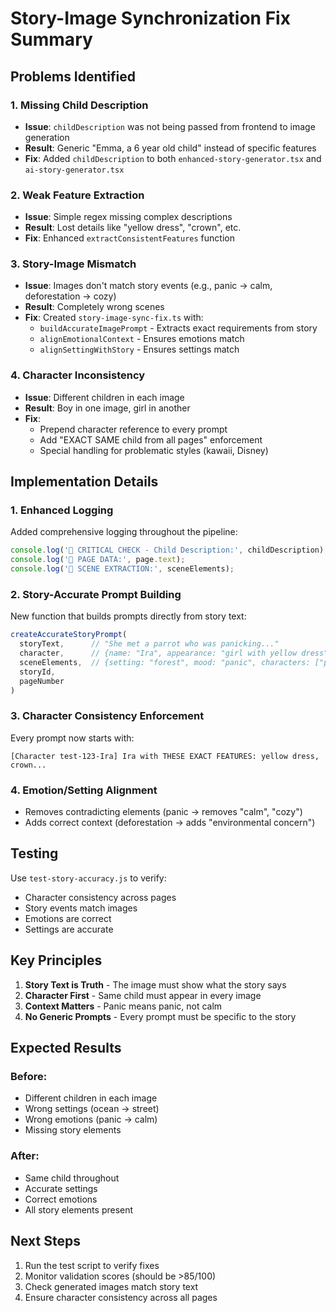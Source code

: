 # Story-Image Synchronization Fix Summary

## Problems Identified

### 1. **Missing Child Description**
- **Issue**: `childDescription` was not being passed from frontend to image generation
- **Result**: Generic "Emma, a 6 year old child" instead of specific features
- **Fix**: Added `childDescription` to both `enhanced-story-generator.tsx` and `ai-story-generator.tsx`

### 2. **Weak Feature Extraction**
- **Issue**: Simple regex missing complex descriptions
- **Result**: Lost details like "yellow dress", "crown", etc.
- **Fix**: Enhanced `extractConsistentFeatures` function

### 3. **Story-Image Mismatch**
- **Issue**: Images don't match story events (e.g., panic → calm, deforestation → cozy)
- **Result**: Completely wrong scenes
- **Fix**: Created `story-image-sync-fix.ts` with:
  - `buildAccurateImagePrompt` - Extracts exact requirements from story
  - `alignEmotionalContext` - Ensures emotions match
  - `alignSettingWithStory` - Ensures settings match

### 4. **Character Inconsistency**
- **Issue**: Different children in each image
- **Result**: Boy in one image, girl in another
- **Fix**: 
  - Prepend character reference to every prompt
  - Add "EXACT SAME child from all pages" enforcement
  - Special handling for problematic styles (kawaii, Disney)

## Implementation Details

### 1. Enhanced Logging
Added comprehensive logging throughout the pipeline:
```javascript
console.log('🚨 CRITICAL CHECK - Child Description:', childDescription);
console.log('📄 PAGE DATA:', page.text);
console.log('📝 SCENE EXTRACTION:', sceneElements);
```

### 2. Story-Accurate Prompt Building
New function that builds prompts directly from story text:
```javascript
createAccurateStoryPrompt(
  storyText,      // "She met a parrot who was panicking..."
  character,      // {name: "Ira", appearance: "girl with yellow dress"}
  sceneElements,  // {setting: "forest", mood: "panic", characters: ["parrot"]}
  storyId,
  pageNumber
)
```

### 3. Character Consistency Enforcement
Every prompt now starts with:
```
[Character test-123-Ira] Ira with THESE EXACT FEATURES: yellow dress, crown...
```

### 4. Emotion/Setting Alignment
- Removes contradicting elements (panic → removes "calm", "cozy")
- Adds correct context (deforestation → adds "environmental concern")

## Testing

Use `test-story-accuracy.js` to verify:
- Character consistency across pages
- Story events match images
- Emotions are correct
- Settings are accurate

## Key Principles

1. **Story Text is Truth** - The image must show what the story says
2. **Character First** - Same child must appear in every image
3. **Context Matters** - Panic means panic, not calm
4. **No Generic Prompts** - Every prompt must be specific to the story

## Expected Results

### Before:
- Different children in each image
- Wrong settings (ocean → street)
- Wrong emotions (panic → calm)
- Missing story elements

### After:
- Same child throughout
- Accurate settings
- Correct emotions
- All story elements present

## Next Steps

1. Run the test script to verify fixes
2. Monitor validation scores (should be >85/100)
3. Check generated images match story text
4. Ensure character consistency across all pages